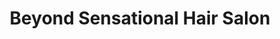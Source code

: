---
title: "Beyond Sensational Hair Salon"
url: /tonawanda/beyond-sensational-hair-salon/
shop: hairdresser
---
